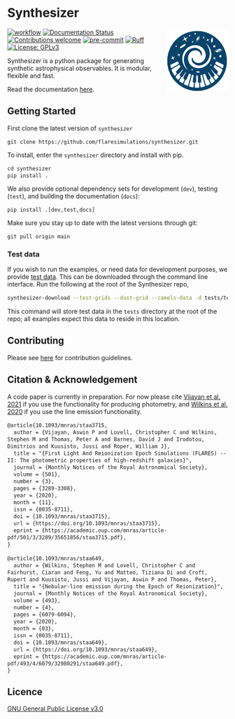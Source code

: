 # Synthesizer

<img src="docs/source/img/synthesizer_logo.png" align="right" width="140px"/>

[![workflow](https://github.com/flaresimulations/synthesizer/actions/workflows/python-app.yml/badge.svg)](https://github.com/flaresimulations/synthesizer/actions)
[![Documentation Status](https://github.com/flaresimulations/synthesizer/actions/workflows/static.yml/badge.svg)](https://flaresimulations.github.io/synthesizer/)
[![Contributions welcome](https://img.shields.io/badge/contributions-welcome-brightgreen.svg?style=flat)](https://github.com/flaresimulations/synthesizer/blob/main/docs/CONTRIBUTING.md)
[![pre-commit](https://img.shields.io/badge/pre--commit-enabled-brightgreen?logo=pre-commit&logoColor=white)](https://github.com/pre-commit/pre-commit)
[![Ruff](https://img.shields.io/endpoint?url=https://raw.githubusercontent.com/astral-sh/ruff/main/assets/badge/v2.json)](https://github.com/astral-sh/ruff)
[![License: GPLv3](https://img.shields.io/badge/License-GPLv3-blue.svg)](https://www.gnu.org/licenses/gpl-3.0)

Synthesizer is a python package for generating synthetic astrophysical observables. It is modular, flexible and fast.

Read the documentation [here](https://flaresimulations.github.io/synthesizer/).

## Getting Started

First clone the latest version of `synthesizer`

    git clone https://github.com/flaresimulations/synthesizer.git

To install, enter the `synthesizer` directory and install with pip.

    cd synthesizer
    pip install .

We also provide optional dependency sets for development (`dev`), testing (`test`), and building the documentation (`docs`):

    pip install .[dev,test,docs]

Make sure you stay up to date with the latest versions through git:

    git pull origin main

### Test data

If you wish to run the examples, or need data for development purposes, we provide [test data](https://flaresimulations.github.io/synthesizer/getting_started/downloading_grids.html#downloading-the-test-grid). This can be downloaded through the command line interface. Run the following at the root of the Synthesizer repo,

```bash
synthesizer-download --test-grids --dust-grid --camels-data -d tests/test_grid
```

This command will store test data in the `tests` directory at the root of the repo; all examples expect this data to reside in this location.

## Contributing

Please see [here](docs/CONTRIBUTING.md) for contribution guidelines.

## Citation & Acknowledgement

A code paper is currently in preparation. For now please cite [Vijayan et al. 2021](https://ui.adsabs.harvard.edu/abs/2021MNRAS.501.3289V/abstract) if you use the functionality for producing photometry, and [Wilkins et al. 2020](https://ui.adsabs.harvard.edu/abs/2020MNRAS.493.6079W/abstract) if you use the line emission functionality.

    @article{10.1093/mnras/staa3715,
      author = {Vijayan, Aswin P and Lovell, Christopher C and Wilkins, Stephen M and Thomas, Peter A and Barnes, David J and Irodotou, Dimitrios and Kuusisto, Jussi and Roper, William J},
      title = "{First Light And Reionization Epoch Simulations (FLARES) -- II: The photometric properties of high-redshift galaxies}",
      journal = {Monthly Notices of the Royal Astronomical Society},
      volume = {501},
      number = {3},
      pages = {3289-3308},
      year = {2020},
      month = {11},
      issn = {0035-8711},
      doi = {10.1093/mnras/staa3715},
      url = {https://doi.org/10.1093/mnras/staa3715},
      eprint = {https://academic.oup.com/mnras/article-pdf/501/3/3289/35651856/staa3715.pdf},
    }

    @article{10.1093/mnras/staa649,
      author = {Wilkins, Stephen M and Lovell, Christopher C and Fairhurst, Ciaran and Feng, Yu and Matteo, Tiziana Di and Croft, Rupert and Kuusisto, Jussi and Vijayan, Aswin P and Thomas, Peter},
      title = "{Nebular-line emission during the Epoch of Reionization}",
      journal = {Monthly Notices of the Royal Astronomical Society},
      volume = {493},
      number = {4},
      pages = {6079-6094},
      year = {2020},
      month = {03},
      issn = {0035-8711},
      doi = {10.1093/mnras/staa649},
      url = {https://doi.org/10.1093/mnras/staa649},
      eprint = {https://academic.oup.com/mnras/article-pdf/493/4/6079/32980291/staa649.pdf},
    }

## Licence

[GNU General Public License v3.0](https://github.com/flaresimulations/synthesizer/blob/main/LICENSE.md)

